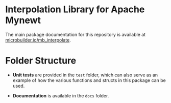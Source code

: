 # Interpolation Library for Apache Mynewt

The main package documentation for this repository is available at
[microbuilder.io/mb_interpolate](http://microbuilder.io/mb_interpolate).

# Folder Structure

- **Unit tests** are provided in the `test` folder, which can also
serve as an example of how the various functions and structs in this package
can be used.

- **Documentation** is available in the `docs` folder.
